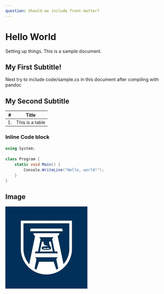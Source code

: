 ```yaml
---
question: Should we include front-matter?
---
```


# Hello World

Setting up things. This is a sample document.


## My First Subtitle!

Next try to include code/sample.cs in this document after compiling with pandoc


## My Second Subtitle

| # | Title |
| --- | --- | 
| 1. | This is a table |


### Inline Code block

<!-- should code _ever_ be inlined? A: if it is an example of error -->

```csharp
using System;

class Program {
    static void Main() {
        Console.WriteLine("Hello, world!");
    }
}
```

## Image

![img](../../img/image.jpg)

<!-- can you compile this? -->
